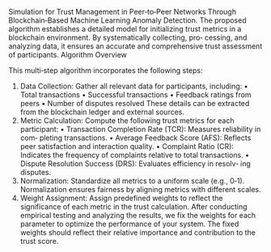 Simulation for Trust Management in Peer‐to‐Peer Networks Through Blockchain‐Based Machine Learning Anomaly Detection. The proposed algorithm establishes a detailed model for initializing trust metrics in a blockchain environment. By systematically collecting, pro‐ cessing, and analyzing data, it ensures an accurate and comprehensive trust assessment of participants. 
Algorithm Overview

This multi‐step algorithm incorporates the following steps:
1. Data Collection:
Gather all relevant data for participants, including:
• Total transactions
• Successful transactions
• Feedback ratings from peers
• Number of disputes resolved
These details can be extracted from the blockchain ledger and
external sources.
2. Metric Calculation:
Compute the following trust metrics for each participant:
• Transaction Completion Rate (TCR): Measures reliability in com‐
pleting transactions.
• Average Feedback Score (AFS): Reflects peer satisfaction and
interaction quality.
• Complaint Ratio (CR): Indicates the frequency of complaints
relative to total transactions.
• Dispute Resolution Success (DRS): Evaluates efficiency in resolv‐
ing disputes.
3. Normalization:
Standardize all metrics to a uniform scale (e.g., 0‐1). Normalization
ensures fairness by aligning metrics with different scales.
4. Weight Assignment:
Assign predefined weights to reflect the significance of each metric
in the trust calculation.
After conducting empirical testing and analyzing the results, we fix
the weights for each parameter to optimize the performance of your
system. The fixed weights should reflect their relative importance
and contribution to the trust score.